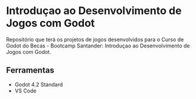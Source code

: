 # Introduçao ao Desenvolvimento de Jogos com Godot

Repositório que terá os projetos de jogos desenvolvidos para o Curso de Godot do Becas - Bootcamp Santander: Introduçao ao Desenvolvimento de Jogos com Godot.


## Ferramentas

* Godot 4.2 Standard
* VS Code
